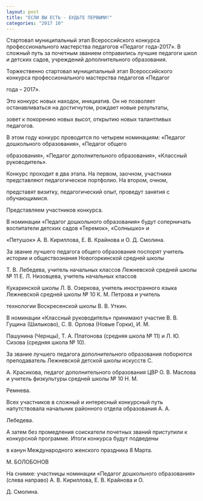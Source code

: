 ```yaml
---
layout: post
title: "ЕСЛИ ВЫ ЕСТЬ - БУДЬТЕ ПЕРВЫМИ!"
categories: "2017 10"
---
```


Стартовал муниципальный этап Всероссийского конкурса профессионального мастерства педагогов «Педагог года-2017». В сложный путь за почетным званием отправились лучшие педагоги школ и детских садов, учреждений дополнительного образования.



Торжественно стартовал муниципальный этап Всероссийского конкурса профессионального мастерства педагогов «Педагог

года – 2017».

Это конкурс новых находок, инициатив. Он не позволяет останавливаться на достигнутом, рождает новые результаты,

зовет к покорению новых высот, открытию новых талантливых педагогов.

В этом году конкурс проводится по четырем номинациям: «Педагог дошкольного образования», «Педагог общего

образования», «Педагог дополнительного образования», «Классный руководитель».

Конкурс проходит в два этапа. На первом, заочном, участники представляют педагогическое портфолио. На втором, очном,

представят визитку, педагогический опыт, проведут занятия с обучающимися.

Представляем участников конкурса.

В номинации «Педагог дошкольного образования» будут соперничать воспитатели детских садов «Теремок», «Солнышко» и

«Петушок» А. В. Кириллова, Е. В. Крайнова и О. Д. Смолина.

За звание лучшего педагога общего образования поспорят учитель истории и обществознания Новогоркинской средней школы

Т. В. Лебедева, учитель начальных классов Лежневской средней школы № 11 Е. Л. Низовцева, учитель начальных классов

Кукаринской школы Л. В. Озеркова, учитель иностранного языка Лежневской средней школы № 10 К. М. Петрова и учитель

технологии Воскресенской школы В. В. Уткин.

В номинации «Классный руководитель» принимают участие В. В. Гущина (Шилыково), С. В. Орлова (Новые Горки), И. М.

Пашунина (Чернцы), Т. А. Платонова (средняя школа № 11) и Л. Ю. Сизова (средняя школа № 10).

За звание лучшего педагога дополнительного образования поборются преподаватель Лежневской детской школы искусств С.

А. Красикова, педагог дополнительного образования ЦВР О. В. Маслова и учитель физкультуры средней школы № 10 Н. М.

Ремнева.

Всех участников в сложный и интересный конкурсный путь напутствовала начальник районного отдела образования А. А.

Лебедева.

А затем без промедления соискатели почетных званий приступили к конкурсной программе. Итоги конкурса будут подведены

в канун Международного женского праздника 8 Марта.



М. БОЛОБОНОВ

На снимке: участницы номинации «Педагог дошкольного образования» (слева направо) А. В. Кириллова, Е. В. Крайнова и О.

Д. Смолина.


